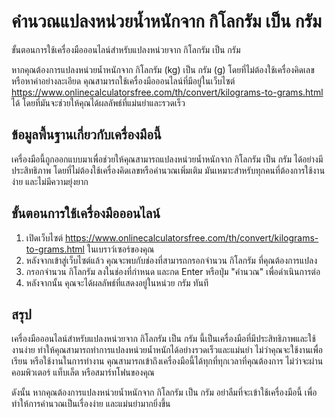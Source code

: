คำนวณแปลงหน่วยน้ำหนักจาก กิโลกรัม เป็น กรัม
===========================================

ขั้นตอนการใช้เครื่องมือออนไลน์สำหรับแปลงหน่วยจาก กิโลกรัม เป็น กรัม

หากคุณต้องการแปลงหน่วยน้ำหนักจาก กิโลกรัม (kg) เป็น กรัม (g) โดยที่ไม่ต้องใช้เครื่องคิดเลข หรือหาค่าอย่างละเอียด คุณสามารถใช้เครื่องมือออนไลน์ที่มีอยู่ในเว็บไซต์ <https://www.onlinecalculatorsfree.com/th/convert/kilograms-to-grams.html> ได้ โดยที่มันจะช่วยให้คุณได้ผลลัพธ์ที่แม่นยำและรวดเร็ว

ข้อมูลพื้นฐานเกี่ยวกับเครื่องมือนี้
-----------------------------------

เครื่องมือนี้ถูกออกแบบมาเพื่อช่วยให้คุณสามารถแปลงหน่วยน้ำหนักจาก กิโลกรัม เป็น กรัม ได้อย่างมีประสิทธิภาพ โดยที่ไม่ต้องใช้เครื่องคิดเลขหรือคำนวณเพิ่มเติม มันเหมาะสำหรับทุกคนที่ต้องการใช้งานง่าย และไม่มีความยุ่งยาก

ขั้นตอนการใช้เครื่องมือออนไลน์
------------------------------

1. เปิดเว็บไซต์ <https://www.onlinecalculatorsfree.com/th/convert/kilograms-to-grams.html> ในเบราว์เซอร์ของคุณ
2. หลังจากเข้าสู่เว็บไซต์แล้ว คุณจะพบกับช่องที่สามารถกรอกจำนวน กิโลกรัม ที่คุณต้องการแปลง
3. กรอกจำนวน กิโลกรัม ลงในช่องที่กำหนด และกด Enter หรือปุ่ม "คำนวณ" เพื่อดำเนินการต่อ
4. หลังจากนั้น คุณจะได้ผลลัพธ์ที่แสดงอยู่ในหน่วย กรัม ทันที

สรุป
----

เครื่องมือออนไลน์สำหรับแปลงหน่วยจาก กิโลกรัม เป็น กรัม นี้เป็นเครื่องมือที่มีประสิทธิภาพและใช้งานง่าย ทำให้คุณสามารถทำการแปลงหน่วยน้ำหนักได้อย่างรวดเร็วและแม่นยำ ไม่ว่าคุณจะใช้งานเพื่อเรียน หรือใช้งานในการทำงาน คุณสามารถเข้าถึงเครื่องมือนี้ได้ทุกที่ทุกเวลาที่คุณต้องการ ไม่ว่าจะผ่านคอมพิวเตอร์ แท็บเล็ต หรือสมาร์ทโฟนของคุณ

ดังนั้น หากคุณต้องการแปลงหน่วยน้ำหนักจาก กิโลกรัม เป็น กรัม อย่าลืมที่จะเข้าใช้เครื่องมือนี้ เพื่อทำให้การคำนวณเป็นเรื่องง่าย และแม่นยำมากยิ่งขึ้น